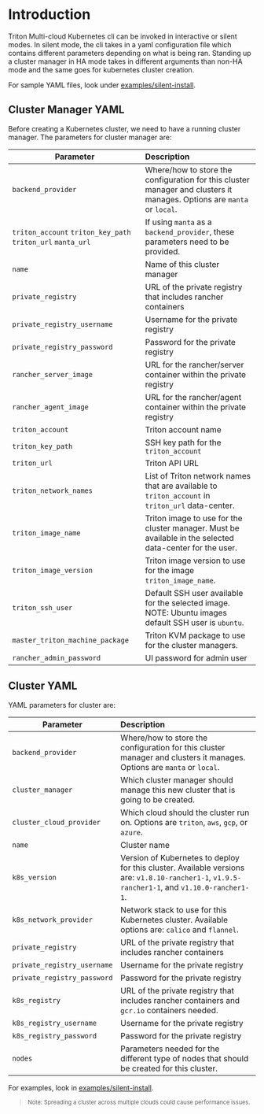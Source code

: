 # Introduction

Triton Multi-cloud Kubernetes cli can be invoked in interactive or silent modes. In silent mode, the cli takes in a yaml configuration file which contains different parameters depending on what is being ran. Standing up a cluster manager in HA mode takes in different arguments than non-HA mode and the same goes for kubernetes cluster creation.

For sample YAML files, look under [examples/silent-install](https://github.com/joyent/triton-kubernetes/tree/master/examples/silent-install).

## Cluster Manager YAML

Before creating a Kubernetes cluster, we need to have a running cluster manager. The parameters for cluster manager are:

| Parameter        | Description  |
| ------------- |:-----|
| `backend_provider` | Where/how to store the configuration for this cluster manager and clusters it manages. Options are `manta` or `local`. |
| `triton_account` `triton_key_path` `triton_url` `manta_url` | If using `manta` as a `backend_provider`, these parameters need to be provided. |
| `name` | Name of this cluster manager |
| `private_registry` | URL of the private registry that includes rancher containers |
| `private_registry_username` | Username for the private registry |
| `private_registry_password` | Password for the private registry |
| `rancher_server_image` | URL for the rancher/server container within the private registry |
| `rancher_agent_image` | URL for the rancher/agent container within the private registry |
| `triton_account` | Triton account name |
| `triton_key_path` | SSH key path for the `triton_account` |
| `triton_url` | Triton API URL |
| `triton_network_names` | List of Triton network names that are available to `triton_account` in `triton_url` data-center.
| `triton_image_name` | Triton image to use for the cluster manager. Must be available in the selected data-center for the user. |
| `triton_image_version` | Triton image version to use for the image `triton_image_name`. |
| `triton_ssh_user` | Default SSH user available for the selected image. NOTE: Ubuntu images default SSH user is `ubuntu`. |
| `master_triton_machine_package` | Triton KVM package to use for the cluster managers. |
| `rancher_admin_password` | UI password for admin user |

## Cluster YAML

YAML parameters for cluster are:

| Parameter        | Description  |
| ------------- |:-----|
| `backend_provider` | Where/how to store the configuration for this cluster manager and clusters it manages. Options are `manta` or `local`. |
| `cluster_manager` | Which cluster manager should manage this new cluster that is going to be created. |
| `cluster_cloud_provider` | Which cloud should the cluster run on. Options are `triton`, `aws`, `gcp`, or `azure`. |
| `name` | Cluster name |
| `k8s_version` | Version of Kubernetes to deploy for this cluster. Available versions are: `v1.8.10-rancher1-1`, `v1.9.5-rancher1-1`, and `v1.10.0-rancher1-1`. |
| `k8s_network_provider` | Network stack to use for this Kubernetes cluster. Available options are: `calico` and `flannel`. |
| `private_registry` | URL of the private registry that includes rancher containers |
| `private_registry_username` | Username for the private registry |
| `private_registry_password` | Password for the private registry |
| `k8s_registry` | URL of the private registry that includes rancher containers and `gcr.io` containers needed. |
| `k8s_registry_username` | Username for the private registry |
| `k8s_registry_password` | Password for the private registry |
| `nodes` | Parameters needed for the different type of nodes that should be created for this cluster. |

For examples, look in [examples/silent-install](https://github.com/joyent/triton-kubernetes/tree/master/examples/silent-install).

> <sub>Note: Spreading a cluster across multiple clouds could cause performance issues.</sub>